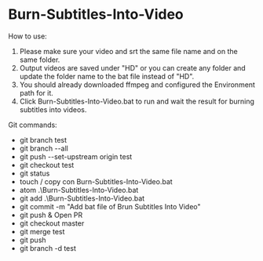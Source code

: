 # Burn-Subtitles-Into-Video

How to use:

1. Please make sure your video and srt the same file name and on the same folder.
2. Output videos are saved under "HD\" or you can create any folder and update the folder name to the bat file instead of "HD\".
3. You should already downloaded ffmpeg and configured the Environment path for it.
4. Click Burn-Subtitles-Into-Video.bat to run and wait the result for burning subtitles into videos.

Git commands:
- git branch test
- git branch --all
- git push --set-upstream origin test
- git checkout test
- git status
- touch / copy con Burn-Subtitles-Into-Video.bat
- atom .\Burn-Subtitles-Into-Video.bat
- git add .\Burn-Subtitles-Into-Video.bat
- git commit -m "Add bat file of Brun Subtitles Into Video"
- git push & Open PR
- git checkout master
- git merge test
- git push
- git branch -d test
